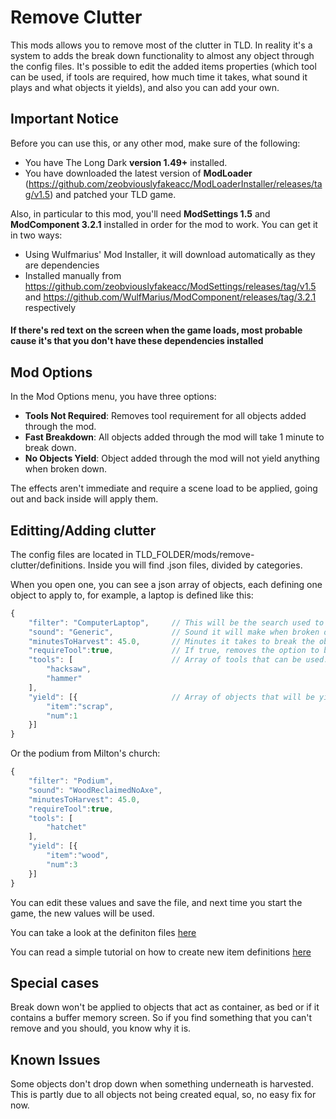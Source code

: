 # Remove Clutter
This mods allows you to remove most of the clutter in TLD. In reality it's a system to adds the break down functionality to almost any object through the config files. It's possible to edit the added items properties (which tool can be used, if tools are required, how much time it takes, what sound it plays and what objects it yields), and also you can add your own.

## Important Notice
Before you can use this, or any other mod, make sure of the following:
* You have The Long Dark **version 1.49+** installed.
* You have downloaded the latest version of **ModLoader** (https://github.com/zeobviouslyfakeacc/ModLoaderInstaller/releases/tag/v1.5) and patched your TLD game.

Also, in particular to this mod, you'll need **ModSettings 1.5** and **ModComponent 3.2.1** installed in order for the mod to work. You can get it in two ways:
* Using Wulfmarius' Mod Installer, it will download automatically as they are dependencies
* Installed manually from https://github.com/zeobviouslyfakeacc/ModSettings/releases/tag/v1.5 and https://github.com/WulfMarius/ModComponent/releases/tag/3.2.1 respectively

#### If there's red text on the screen when the game loads, most probable cause it's that you don't have these dependencies installed

## Mod Options
In the Mod Options menu, you have three options:
* **Tools Not Required**: Removes tool requirement for all objects added through the mod.
* **Fast Breakdown**: All objects added through the mod will take 1 minute to break down.
* **No Objects Yield**: Object added through the mod will not yield anything when broken down.

The effects aren't immediate and require a scene load to be applied, going out and back inside will apply them.

## Editting/Adding clutter
The config files are located in TLD_FOLDER/mods/remove-clutter/definitions.
Inside you will find .json files, divided by categories.

When you open one, you can see a json array of objects, each defining one object to apply to, for example, a laptop is defined like this:

```javascript
{
	"filter": "ComputerLaptop",		// This will be the search used to find the object in the scene.
	"sound": "Generic",				// Sound it will make when broken down. 
	"minutesToHarvest": 45.0,		// Minutes it takes to break the object down.
	"requireTool":true,				// If true, removes the option to break down by hand.
	"tools": [						// Array of tools that can be used. 
		"hacksaw",
		"hammer"
	],
	"yield": [{						// Array of objects that will be yield. 
		"item":"scrap",
		"num":1
	}]
}
```

Or the podium from Milton's church:
```javascript
{
	"filter": "Podium",
	"sound": "WoodReclaimedNoAxe",
	"minutesToHarvest": 45.0,
	"requireTool":true,
	"tools": [
		"hatchet"
	],
	"yield": [{
		"item":"wood",
		"num":3
	}]
}
```

You can edit these values and save the file, and next time you start the game, the new values will be used.

You can take a look at the definiton files [here](./src/remove-clutter/definitions)

You can read a simple tutorial on how to create new item definitions [here](./Tutorial.md)

## Special cases
Break down won't be applied to objects that act as container, as bed or if it contains a buffer memory screen. So if you find something that you can't remove and you should, you know why it is.

## Known Issues
Some objects don't drop down when something underneath is harvested. This is partly due to all objects not being created equal, so, no easy fix for now.